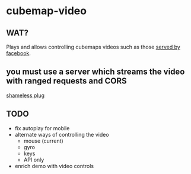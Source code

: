 # cubemap-video


## WAT?

Plays and allows controlling cubemaps videos such as those [served by facebook](facebook.com/Facebook360).


## you must use a server which streams the video with ranged requests and CORS

[shameless plug](https://github.com/JosePedroDias/dwarf-media-server)


## TODO

* fix autoplay for mobile
* alternate ways of controlling the video
    * mouse (current)
    * gyro
    * keys
    * API only
* enrich demo with video controls

